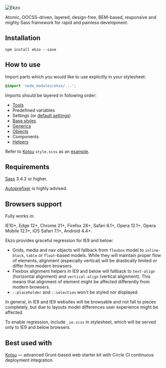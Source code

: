 ![Ekzo](https://cloud.githubusercontent.com/assets/4460311/23854875/16890190-07fc-11e7-862e-37f5a69b76a3.png)

Atomic, OOCSS-driven, layered, design-free, BEM-based, responsive and mighty Sass framework for rapid and painless development.


Installation
------------

```shell
npm install ekzo --save
```


How to use
----------

Import parts which you would like to use explicitly in your stylesheet:

```scss
@import 'node_modules/ekzo/...';
```

Imports should be layered in following order:

* [Tools](https://github.com/ArmorDarks/ekzo/tree/master/tools)
* Predefined variables
* Settings (or [default settings](https://github.com/ArmorDarks/ekzo/tree/master/settings.defaults))
* [Base styles](https://github.com/ArmorDarks/ekzo/tree/master/base)
* [Generics](https://github.com/ArmorDarks/ekzo/tree/master/generic)
* [Objects](https://github.com/ArmorDarks/ekzo/tree/master/objects)
* Components
* [Helpers](https://github.com/ArmorDarks/ekzo/tree/master/helpers)

Refer to [Kotsu](https://github.com/LotusTM/Kotsu) `style.scss` as an [example](https://github.com/LotusTM/Kotsu/tree/master/source/styles).


Requirements
------------

[Sass](http://sass-lang.com/install) 3.4.2 or higher.

[Autoprefixer](https://github.com/postcss/autoprefixer) is highly advised.


Browsers support
----------------

Fully works in:

IE10+, Edge 12+, Chrome 21+, Firefox 28+, Safari 6.1+, Opera 12.1+, Opera Mobile 12.1+, iOS Safari 7.1+, Android 4.4+.

Ekzo provides graceful regression for IE9 and below:

* Grids, media and nav objects will fallback from `flexbox` model to `inline-block`, `table` or `float`-based models. While they will maintain proper flow of elements, alignment (especially vertical) will be drastically limited or differ from modern browsers.
* Flexbox alignment helpers in IE9 and below will fallback to `text-align` (horizontal alignment) and `vertical-align` (vertical alignment). This means that alignment of element might be affected differently from modern browsers.
* `::placeholder` and `::selection` won't be styled nor displayed

In general, in IE8 and IE9 websites will be browsable and not fall to pieces completely, but due to layouts model differences user experience might be affected.

To enable regression, include `_ie.scss` in stylesheet, which will be served only to IE9 and below browsers.


Best used with
--------------

[Kotsu](https://github.com/LotusTM/Kotsu) — advanced Grunt-based web starter kit with Circle CI continuous deployment integration.